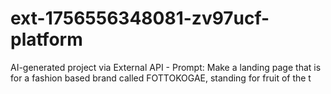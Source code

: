 # ext-1756556348081-zv97ucf-platform
AI-generated project via External API - Prompt: Make a landing page that is for a fashion based brand called FOTTOKOGAE, standing for fruit of the t
